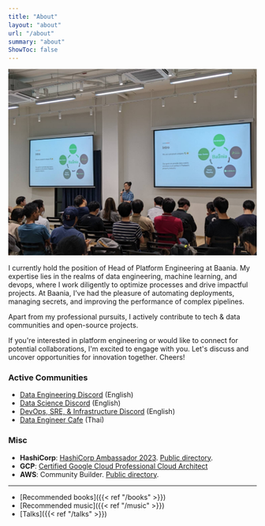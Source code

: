 ```yaml
---
title: "About"
layout: "about"
url: "/about"
summary: "about"
ShowToc: false
---
```


![me-at-grill-the-data](/about/me-at-grill-the-data.jpg)

I currently hold the position of Head of Platform Engineering at Baania. My expertise lies in the realms of data engineering, machine learning, and devops, where I work diligently to optimize processes and drive impactful projects. At Baania, I've had the pleasure of automating deployments, managing secrets, and improving the performance of complex pipelines.

Apart from my professional pursuits, I actively contribute to tech & data communities and open-source projects.

If you're interested in platform engineering or would like to connect for potential collaborations, I'm excited to engage with you. Let's discuss and uncover opportunities for innovation together. Cheers!

### Active Communities

- [Data Engineering Discord](https://invite.gg/dataengineering) (English)
- [Data Science Discord](https://discord.com/invite/UYNaemm) (English)
- [DevOps, SRE, & Infrastructure Discord](https://discord.com/invite/VEEnHkPzY6) (English)
- [Data Engineer Cafe](https://discuss.dataengineercafe.io) (Thai)

### Misc

- **HashiCorp**: [HashiCorp Ambassador 2023](https://www.credly.com/badges/850db8f0-746b-4ffb-bd5e-06d84f048f1b). [Public directory](https://www.hashicorp.com/ambassadors/directory?region=Asia+Pacific&q=karn+wong).
- **GCP**: [Certified Google Cloud Professional Cloud Architect](https://www.credential.net/af628a29-bca4-4987-aba5-4bb1456dfe3a#gs.l9nmhc)
- **AWS**: Community Builder. [Public directory](https://aws.amazon.com/developer/community/community-builders/community-builders-directory/?cb-cards.sort-by=item.additionalFields.cbName&cb-cards.sort-order=asc&awsf.builder-category=*all&awsf.location=*all&awsf.year=*all&cb-cards.q=karn%2Bwong&cb-cards.q_operator=AND).

---

- [Recommended books]({{< ref "/books" >}})
- [Recommended music]({{< ref "/music" >}})
- [Talks]({{< ref "/talks" >}})
